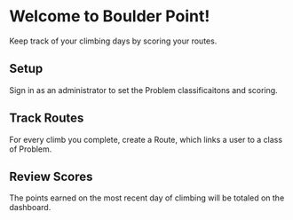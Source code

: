 # Welcome to Boulder Point!

Keep track of your climbing days by scoring your routes.

## Setup
Sign in as an administrator to set the Problem classificaitons and scoring.

## Track Routes
For every climb you complete, create a Route, which links a user to a class of Problem.

## Review Scores
The points earned on the most recent day of climbing will be totaled on the dashboard.
